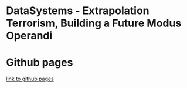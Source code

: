 # DataSystems - Extrapolation Terrorism, Building a Future Modus Operandi

# Github pages
[link to github pages](https://rushkock.github.io/terrorism_DS/visualizations/build/)
